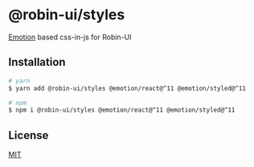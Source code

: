 # @robin-ui/styles

[Emotion](https://emotion.sh/) based css-in-js for Robin-UI

## Installation

```sh
# yarn
$ yarn add @robin-ui/styles @emotion/react@^11 @emotion/styled@^11

# npm
$ npm i @robin-ui/styles @emotion/react@^11 @emotion/styled@^11
```

## License

[MIT](https://github.com/robinh-jsx/robin-ui/blob/master/LICENSE)
